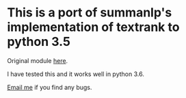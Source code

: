 # This is a port of summanlp's implementation of textrank to python 3.5

Original module [here](https://github.com/summanlp/textrank).

I have tested this and it works well in python 3.6.

[Email me](mailto:fabianmontero@ieee.org) if you find any bugs.
